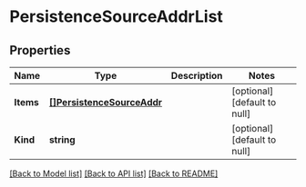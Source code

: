 # PersistenceSourceAddrList

## Properties
Name | Type | Description | Notes
------------ | ------------- | ------------- | -------------
**Items** | [**[]PersistenceSourceAddr**](persistence_sourceAddr.md) |  | [optional] [default to null]
**Kind** | **string** |  | [optional] [default to null]

[[Back to Model list]](../README.md#documentation-for-models) [[Back to API list]](../README.md#documentation-for-api-endpoints) [[Back to README]](../README.md)


